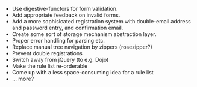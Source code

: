 * Use digestive-functors for form validation.
* Add appropriate feedback on invalid forms.
* Add a more sophisicated registration system with double-email address
  and password entry, and confirmation email.
* Create some sort of storage mechanism abstraction layer.
* Proper error handling for parsing etc.
* Replace manual tree navigation by zippers (rosezipper?)
* Prevent double registrations
* Switch away from jQuery (to e.g. Dojo)
* Make the rule list re-orderable
* Come up with a less space-consuming idea for a rule list
* ... more?
